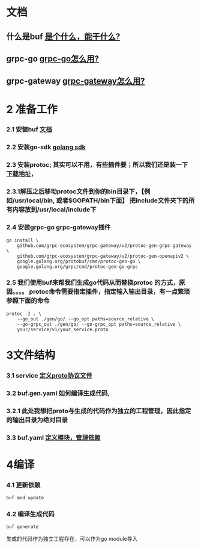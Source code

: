 # 文档
## 什么是buf [是个什么，能干什么?](https://docs.buf.build/introduction)
## grpc-go [grpc-go怎么用?](https://grpc.io/docs/languages/go/quickstart/)
## grpc-gateway [grpc-gateway怎么用?](https://github.com/grpc-ecosystem/grpc-gateway)

# 2 准备工作  
### 2.1 安装buf [文档](https://docs.buf.build/installation)  
### 2.2 安装go-sdk [golang sdk](https://golang.org/dl/)  
### 2.3 安装protoc; 其实可以不用，有些插件要；所以我们还是装一下 [下载地址](https://github.com/protocolbuffers/protobuf/releases)，
### 2.3.1解压之后移动protoc文件到你的bin目录下，【例如/usr/local/bin, 或者$GOPATH/bin下面】 把include文件夹下的所有内容放到/usr/local/include下
### 2.4 安装grpc-go grpc-gateway插件
```
go install \
    github.com/grpc-ecosystem/grpc-gateway/v2/protoc-gen-grpc-gateway \
    github.com/grpc-ecosystem/grpc-gateway/v2/protoc-gen-openapiv2 \
    google.golang.org/protobuf/cmd/protoc-gen-go \
    google.golang.org/grpc/cmd/protoc-gen-go-grpc  
```

### 2.5 我们使用buf来帮我们生成go代码从而替换protoc 的方式，原因。。。。  protoc命令需要指定插件，指定输入输出目录，有一点繁琐 参照下面的命令 
```
protoc -I . \
    --go_out ./gen/go/ --go_opt paths=source_relative \
    --go-grpc_out ./gen/go/ --go-grpc_opt paths=source_relative \
    your/service/v1/your_service.proto
```

# 3文件结构
### 3.1 service [定义proto协议文件](https://github.com/hardstifler/buf_demo/tree/dev/service)
### 3.2 buf.gen.yaml [如何编译生成代码](https://github.com/hardstifler/buf_demo/blob/dev/buf.gen.yaml),
### 3.2.1 此处我想把proto与生成的代码作为独立的工程管理，因此指定的输出目录为绝对目录
### 3.3 buf.yaml [定义模块，管理依赖](https://github.com/hardstifler/buf_demo/blob/dev/buf.yaml)

# 4编译
### 4.1 更新依赖
```
buf mod update
```
### 4.2 编译生成代码
```
buf generate
```
生成的代码作为独立工程存在，可以作为go module导入

